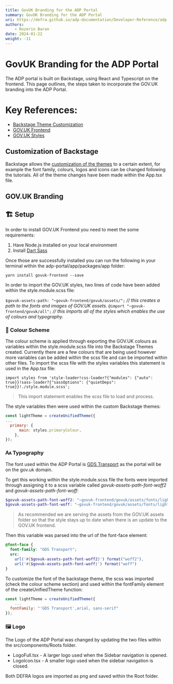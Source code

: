 ```yaml
---
title: GovUK Branding for the ADP Portal
summary: GovUK Branding for the ADP Portal
uri: https://defra.github.io/adp-documentation/Developer-Reference/adp-portal/ongoing-development//
authors:
    - Rozerin Baran
date: 2024-01-22
weight: -11
---
```

# GovUK Branding for the ADP Portal

The ADP portal is built on Backstage, using React and Typescript on the frontend. This page outlines, the steps taken to incorporate the GOV.UK branding into the ADP Portal.

# Key References:

- [Backstage Theme Customization](https://backstage.io/docs/getting-started/app-custom-theme/)
- [GOV.UK Frontend](https://frontend.design-system.service.gov.uk/)
- [GOV.UK Styles](https://design-system.service.gov.uk/styles/)

## Customization of Backstage

Backstage allows the [customization of the themes](https://backstage.io/docs/getting-started/app-custom-theme/) to a certain extent, for example the font family, colours, logos and icons can be changed following the tutorials. All of the theme changes have been made within the App.tsx file.

## GOV.UK Branding

## 🏗️ Setup

In order to install GOV.UK Frontend you need to meet the some requirements:

1. Have Node.js installed on your local environment
2. Install [Dart Sass](https://sass-lang.com/dart-sass/)

Once those are successfully installed you can run the following in your terminal within the adp-portal/app/packages/app folder:

`yarn install govuk-frontend --save`

In order to import the GOV.UK styles, two lines of code have been added within the style.module.scss file:

`$govuk-assets-path: "~govuk-frontend/govuk/assets/";` _// this creates a path to the fonts and images of GOV.UK assets._
`@import "~govuk-frontend/govuk/all";` _// this imports all of the styles which enables the use of colours and typography._

### 🎨 Colour Scheme

The colour scheme is applied through exporting the GOV.UK colours as variables within the style.module.scss file into the Backstage Themes created. Currently there are a few colours that are being used however more variables can be added within the scss file and can be imported within other files. To import the scss file with the styles variables this statement is used in the App.tsx file:

`import styles from 'style-loader!css-loader?{"modules": {"auto": true}}!sass-loader?{"sassOptions": {"quietDeps": true}}!./style.module.scss';`

> This import statement enables the scss file to load and process.

The style variables then were used within the custom Backstage themes:

```javascript
const lightTheme = createUnifiedTheme({
...
  primary: {
      main: styles.primaryColour,
    },
});
```

### 🗛 Typography

The font used within the ADP Portal is [GDS Transport](https://designnotes.blog.gov.uk/2015/03/11/can-i-use-the-gov-uk-fonts/) as the portal will be on the gov.uk domain.

To get this working within the style.module.scss file the fonts were imported through assigning it to a scss variable called _govuk-assets-path-font-woff2_ and _govuk-assets-path-font-woff_:

```scss
$govuk-assets-path-font-woff2: "~govuk-frontend/govuk/assets/fonts/light-94a07e06a1-v2.woff2";
$govuk-assets-path-font-woff: "~govuk-frontend/govuk/assets/fonts/light-f591b13f7d-v2.woff";
```

> As recommended we are serving the assets from the GOV.UK assets folder so that the style stays up to date when there is an update to the GOV.UK frontend.

Then this variable was parsed into the url of the font-face element:

```scss
@font-face {
  font-family: "GDS Transport";
  src:
    url('#{$govuk-assets-path-font-woff2}') format("woff2"),
    url('#{$govuk-assets-path-font-woff}') format("woff")
}
```

To customize the font of the backstage theme, the scss was imported (check the colour scheme section) and used within the fontFamily element of the createUnifiedTheme function:

```javascript
const lightTheme = createUnifiedTheme({
    ...
  fontFamily: "'GDS Transport',arial, sans-serif"
});
```

### 🖼️ Logo

The Logo of the ADP Portal was changed by updating the two files within the src/components/Roots folder.

- LogoFull.tsx - A larger logo used when the Sidebar navigation is opened.
- LogoIcon.tsx - A smaller logo used when the sidebar navigation is closed.

Both DEFRA logos are imported as png and saved within the Root folder.
